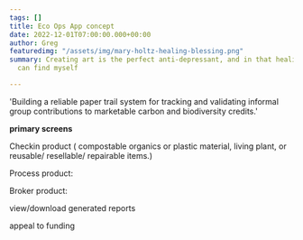 ```yaml
---
tags: []
title: Eco Ops App concept
date: 2022-12-01T07:00:00.000+00:00
author: Greg
featuredimg: "/assets/img/mary-holtz-healing-blessing.png"
summary: Creating art is the perfect anti-depressant, and in that healing power, I
  can find myself

---
```

 'Building a reliable paper trail system for tracking and validating informal group contributions to marketable carbon and biodiversity credits.'

**primary screens**

Checkin product ( compostable organics or plastic material, living plant, or reusable/ resellable/ repairable items.)

Process product:

Broker product:

view/download generated reports

appeal to funding